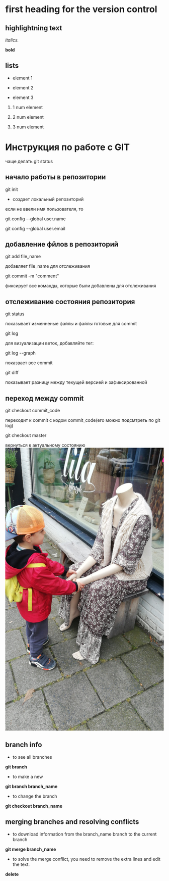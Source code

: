 # first heading for the version control 

## highlightning text

 *italics.*

 **bold**

## lists

 * element 1

 * element 2

 * element 3

 1. 1 num element

 2. 2 num element

 3. 3 num element

# Инструкция по работе с GIT

чаще делать git status

## начало работы в репозитории

git init

* создает локальный репозиторий

если не ввели имя пользователя, то

git config --global user.name

git config --global user.email

## добавление фйлов в репозиторий

git add file_name

добавляет file_name  для отслеживания

git commit -m "comment"

фиксирует все команды, которые были добавлены для отслеживания

## отслеживание состояния репозитория

git status

 показывает изменненые файлы и файлы готовые для commit

git log

для визуализации веток, добавляйте тег:

git log --graph

показвает все commit 

git diff

показывает разницу между текущей версией и зафиксированной 

## переход между commit

git checkout commit_code

переходит к commit с кодом commit_code(его можно подсмтреть по git log)

git checkout master

вернуться к актуальному состоянию
![error](funny.jpg)

## branch info

* to see all branches 

**git branch**

* to make a new 

**git branch branch_name**

* to change the branch 

**git checkout branch_name**

## merging branches and resolving conflicts

* to download information from the branch_name branch to the current branch

**git merge branch_name**

* to solve the merge conflict, you need to remove the extra lines and edit the text.

**delete**

